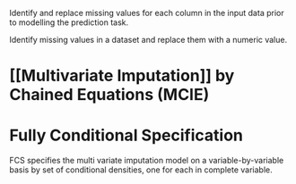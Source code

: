 Identify and replace missing values for each column in the input data prior to modelling the prediction task. 

Identify missing values in a dataset and replace them with a numeric value. 


# [[Multivariate Imputation]] by Chained Equations (MCIE)


# Fully Conditional Specification
FCS specifies the multi variate imputation model on a variable-by-variable basis by set of conditional densities, one for each in complete variable.